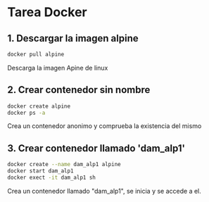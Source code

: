# Tarea Docker

## 1. Descargar la imagen alpine
```bash
docker pull alpine
```
Descarga la imagen Apine de linux

## 2. Crear contenedor sin nombre
```bash
docker create alpine
docker ps -a
```
Crea un contenedor anonimo y comprueba la existencia del mismo

## 3. Crear contenedor llamado 'dam_alp1'
```bash
docker create --name dam_alp1 alpine
docker start dam_alp1
docker exect -it dam_alp1 sh
```
Crea un contenedor llamado "dam_alp1", se inicia y se accede a el.
